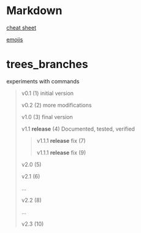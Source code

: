 # Markdown

[cheat sheet](https://github.com/adam-p/markdown-here/wiki/Markdown-Cheatsheet)

[emojis](https://gist.github.com/rxaviers/7360908)

# trees_branches
experiments with commands

> v0.1 (1) initial version
>
> v0.2 (2) more modifications
>
> v1.0 (3) final version
>
> v1.1 **release** (4) Documented, tested, verified
>
>>
>> v1.1.1 **release** fix (7)
>>
>> v1.1.1 **release** fix (9)
>>
>
> v2.0 (5)
>
> v2.1 (6)
>
> ...
>
> v2.2 (8)
>
>...
>
> v2.3 (10)
